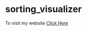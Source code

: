 # sorting_visualizer
To visit my website [Click Here](https://sunit130.github.io/sorting_visualizer/)
